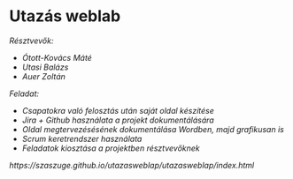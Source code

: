 # Utazás weblab 
 
 <i>Résztvevők:<i>
 <ul>
      <li>Ótott-Kovács Máté</li>
      <li>Utasi Balázs</li>
      <li>Auer Zoltán</li>
</ul>


Feladat:
 <ul>
      <li>Csapatokra való felosztás után saját oldal készítése</li>
      <li>Jira + Github használata a projekt dokumentálására</li>
      <li>Oldal megtervezésésének dokumentálása Wordben, majd grafikusan is</li>
      <li>Scrum keretrendszer használata</li>
      <li>Feladatok kiosztása a projektben résztvevőknek</li>
</ul>
https://szaszuge.github.io/utazasweblap/utazasweblap/index.html
 
